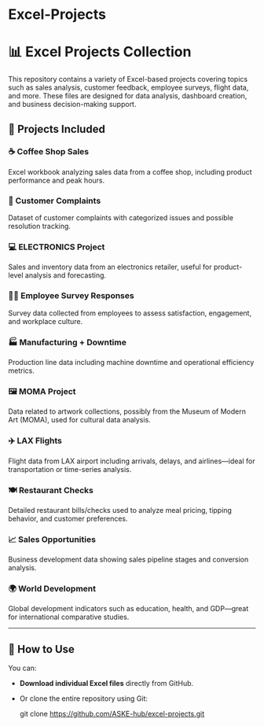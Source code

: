 # Excel-Projects
# 📊 Excel Projects Collection

This repository contains a variety of Excel-based projects covering topics such as sales analysis, customer feedback, employee surveys, flight data, and more. These files are designed for data analysis, dashboard creation, and business decision-making support.

## 📁 Projects Included

### ☕ Coffee Shop Sales
Excel workbook analyzing sales data from a coffee shop, including product performance and peak hours.

### 🙋 Customer Complaints
Dataset of customer complaints with categorized issues and possible resolution tracking.

### 💻 ELECTRONICS Project
Sales and inventory data from an electronics retailer, useful for product-level analysis and forecasting.

### 🧑‍💼 Employee Survey Responses
Survey data collected from employees to assess satisfaction, engagement, and workplace culture.

### 🏭 Manufacturing + Downtime
Production line data including machine downtime and operational efficiency metrics.

### 🖼️ MOMA Project
Data related to artwork collections, possibly from the Museum of Modern Art (MOMA), used for cultural data analysis.

### ✈️ LAX Flights
Flight data from LAX airport including arrivals, delays, and airlines—ideal for transportation or time-series analysis.

### 🍽️ Restaurant Checks
Detailed restaurant bills/checks used to analyze meal pricing, tipping behavior, and customer preferences.

### 📈 Sales Opportunities
Business development data showing sales pipeline stages and conversion analysis.

### 🌍 World Development
Global development indicators such as education, health, and GDP—great for international comparative studies.

---

## 🚀 How to Use

You can:
- **Download individual Excel files** directly from GitHub.
- Or clone the entire repository using Git:

  git clone https://github.com/ASKE-hub/excel-projects.git
